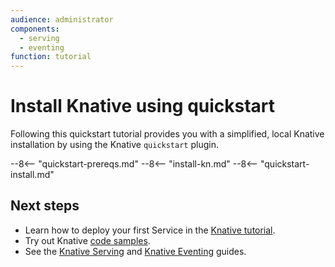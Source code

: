 ```yaml
---
audience: administrator
components:
  - serving
  - eventing
function: tutorial
---
```


# Install Knative using quickstart

Following this quickstart tutorial provides you with a simplified, local Knative installation by using the Knative `quickstart` plugin.

--8<-- "quickstart-prereqs.md"
--8<-- "install-kn.md"
--8<-- "quickstart-install.md"

## Next steps

- Learn how to deploy your first Service in the [Knative tutorial](../getting-started/first-service.md).
- Try out Knative [code samples](../samples/README.md).
- See the [Knative Serving](../serving/README.md) and [Knative Eventing](../eventing/README.md) guides.

